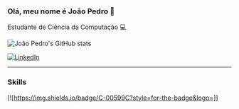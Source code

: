 ### Olá, meu nome é João Pedro 👋

Estudante de Ciência da Computação 💻

![João Pedro's GitHub stats](https://github-readme-stats.vercel.app/api?username=JoaoPedroMoro&show_icons=true&theme=transparent)

[![LinkedIn](https://img.shields.io/badge/LinkedIn-0077B5?style=for-the-badge&logo=linkedin&logoColor=white)](https://www.linkedin.com/in/jo%C3%A3o-pedro-moro-bolognini/)

---
### Skills
[![https://img.shields.io/badge/C-00599C?style=for-the-badge&logo=]]


<!--
**JoaoPedroMoro/JoaoPedroMoro** is a ✨ _special_ ✨ repository because its `README.md` (this file) appears on your GitHub profile.

Here are some ideas to get you started:

- 🔭 I’m currently working on ...
- 🌱 I’m currently learning ...
- 👯 I’m looking to collaborate on ...
- 🤔 I’m looking for help with ...
- 💬 Ask me about ...
- 📫 How to reach me: ...
- 😄 Pronouns: ...
- ⚡ Fun fact: ...
-->
